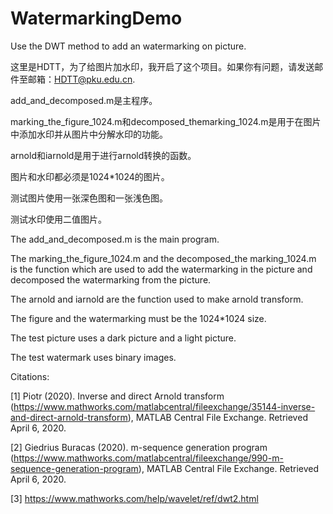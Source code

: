 # WatermarkingDemo
Use the DWT method to add an watermarking on picture.

这里是HDTT，为了给图片加水印，我开启了这个项目。如果你有问题，请发送邮件至邮箱：HDTT@pku.edu.cn.

add_and_decomposed.m是主程序。

marking_the_figure_1024.m和decomposed_themarking_1024.m是用于在图片中添加水印并从图片中分解水印的功能。

arnold和iarnold是用于进行arnold转换的函数。

图片和水印都必须是1024*1024的图片。

测试图片使用一张深色图和一张浅色图。

测试水印使用二值图片。



The add_and_decomposed.m is the main program.

The marking_the_figure_1024.m and the decomposed_the marking_1024.m is the function which are used to add the watermarking in the picture and decomposed the watermarking from the picture.

The arnold and iarnold are the function used to make arnold transform.

The figure and the watermarking must be the 1024*1024 size.

The test picture uses a dark picture and a light picture.

The test watermark uses binary images.




Citations:

[1] Piotr (2020). Inverse and direct Arnold transform (https://www.mathworks.com/matlabcentral/fileexchange/35144-inverse-and-direct-arnold-transform), MATLAB Central File Exchange. Retrieved April 6, 2020.

[2] Giedrius Buracas (2020). m-sequence generation program (https://www.mathworks.com/matlabcentral/fileexchange/990-m-sequence-generation-program), MATLAB Central File Exchange. Retrieved April 6, 2020.

[3] https://www.mathworks.com/help/wavelet/ref/dwt2.html
